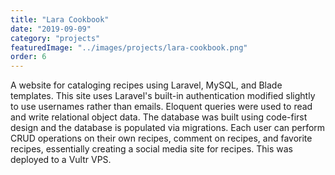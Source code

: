 ```yaml
---
title: "Lara Cookbook"
date: "2019-09-09"
category: "projects"
featuredImage: "../images/projects/lara-cookbook.png"
order: 6
---
```

A website for cataloging recipes using Laravel, MySQL, and Blade templates. This site uses Laravel's built-in authentication modified slightly to use usernames rather than emails. Eloquent queries were used to read and write relational object data. The database was built using code-first design and the database is populated via migrations. Each user can perform CRUD operations on their own recipes, comment on recipes, and favorite recipes, essentially creating a social media site for recipes. This was deployed to a Vultr VPS.